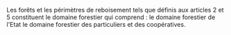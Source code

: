 Les forêts et les périmètres de reboisement tels que
définis aux articles 2 et 5 constituent le domaine forestier qui
comprend :
le domaine forestier de l'Etat
le domaine forestier des particuliers et des coopératives.